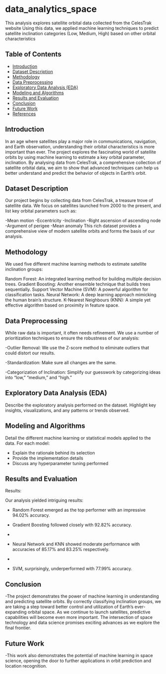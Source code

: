 # data_analytics_space
This analysis explores satellite orbital data collected from the CelesTrak website Using this data, we applied machine learning techniques to predict satellite inclination categories (Low, Medium, High) based on other orbital characteristics





## Table of Contents
- [Introduction](#introduction)
- [Dataset Description](#dataset-description)
- [Methodology](#methodology)
- [Data Preprocessing](#data-preprocessing)
- [Exploratory Data Analysis (EDA)](#exploratory-data-analysis-eda)
- [Modeling and Algorithms](#modeling-and-algorithms)
- [Results and Evaluation](#results-and-evaluation)
- [Conclusion](#conclusion)
- [Future Work](#future-work)
- [References](#references)

## Introduction
In an age where satellites play a major role in communications, navigation, and Earth observation, understanding their orbital characteristics is more important than ever. The project explores the fascinating world of satellite orbits by using machine learning to estimate a key orbital parameter, inclination. By analysing data from CelesTrak, a comprehensive collection of satellite orbital data, we aim to show that advanced techniques can help us better understand and predict the behavior of objects in Earth’s orbit.

## Dataset Description
Our project begins by collecting data from CelesTrak, a treasure trove of satellite data. We focus on satellites launched from 2000 to the present, and list key orbital parameters such as:

-Mean motion
-Eccentricity
-Inclination
-Right ascension of ascending node
-Argument of perigee
-Mean anomaly
This rich dataset provides a comprehensive view of modern satellite orbits and forms the basis of our analysis.

## Methodology
We used five different machine learning methods to estimate satellite inclination groups:

Random Forest: An integrated learning method for building multiple decision trees.
Gradient Boosting: Another ensemble technique that builds trees sequentially.
Support Vector Machine (SVM): A powerful algorithm for classification tasks.
Neural Network: A deep learning approach mimicking the human brain’s structure.
K-Nearest Neighbours (KNN): A simple yet effective algorithm based on proximity in feature space.

## Data Preprocessing
While raw data is important, it often needs refinement. We use a number of prioritization techniques to ensure the robustness of our analysis:

-Outlier Removal: We use the Z-score method to eliminate outliers that could distort our results.

-Standardization: Make sure all changes are the same.

-Categorization of Inclination: Simplify our guesswork by categorizing ideas into “low,” “medium,” and “high.”

## Exploratory Data Analysis (EDA)
Describe the exploratory analysis performed on the dataset. Highlight key insights, visualizations, and any patterns or trends observed.

## Modeling and Algorithms
Detail the different machine learning or statistical models applied to the data. For each model:
- Explain the rationale behind its selection
- Provide the implementation details
- Discuss any hyperparameter tuning performed

## Results and Evaluation
Results:

Our analysis yielded intriguing results:

- Random Forest emerged as the top performer with an impressive 94.02% accuracy.
  
- Gradient Boosting followed closely with 92.82% accuracy.
- 
- Neural Network and KNN showed moderate performance with accuracies of 85.17% and 83.25% respectively.
- 
- SVM, surprisingly, underperformed with 77.99% accuracy.

## Conclusion
-The project demonstrates the power of machine learning in understanding and predicting satellite orbits. By correctly classifying inclination groups, we are taking a step toward better control and utilization of Earth’s ever-expanding orbital space. As we continue to launch satellites, predictive capabilities will become even more important. The intersection of space technology and data science promises exciting advances as we explore the final frontier.

## Future Work
-This work also demonstrates the potential of machine learning in space science, opening the door to further applications in orbit prediction and location recognition.

